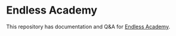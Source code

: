 # Endless Academy

This repository has documentation and Q&A for [Endless Academy](https://www.endless.academy).
